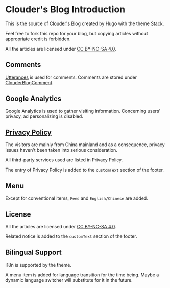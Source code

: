 # Clouder's Blog Introduction

This is the source of [Clouder's Blog](https://www.codein.icu/) created by Hugo with the theme [Stack](https://github.com/CaiJimmy/hugo-theme-stack).

Feel free to fork this repo for your blog, but copying articles without appropriate credit is forbidden. 

All the articles are licensed under [CC BY-NC-SA 4.0](https://creativecommons.org/licenses/by-nc-sa/4.0/).

## Comments

[Utterances](https://github.com/utterance/utterances) is used for comments. Comments are stored under [ClouderBlogComment](https://github.com/Clouder0/ClouderBlogComment).

## Google Analytics

Google Analytics is used to gather visiting information. Concerning users' privacy, ad personalizing is disabled.

## [Privacy Policy](https://www.codein.icu/en/privacy-policy/)

The visitors are mainly from China mainland and as a consequence, privacy issues haven't been taken into serious consideration.

All third-party services used are listed in Privacy Policy. 

The entry of Privacy Policy is added to the `customText` section of the footer.

## Menu

Except for conventional items, `Feed` and `English/Chinese` are added.

## License

All the articles are licensed under [CC BY-NC-SA 4.0](https://creativecommons.org/licenses/by-nc-sa/4.0/).

Related notice is added to the `customText` section of the footer.

## Bilingual Support

i18n is supported by the theme.

A menu item is added for language transition for the time being. Maybe a dynamic language switcher will substitute for it in the future.